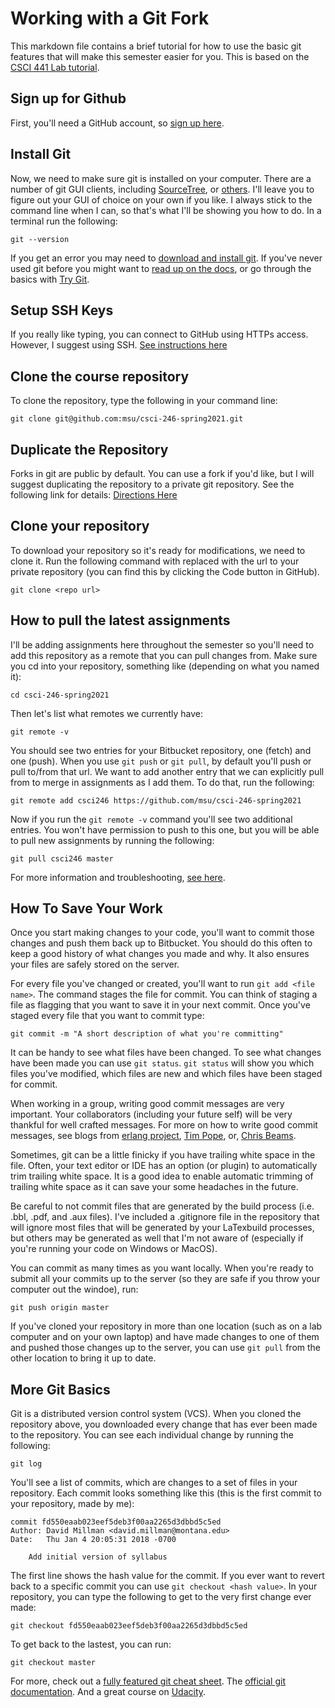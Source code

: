 # Working with a Git Fork

This markdown file contains a brief tutorial for how to use the basic git
features that will make this semester easier for you.  This is based on the [CSCI 441
Lab
tutorial](https://bitbucket.org/msu-cs/csci-441-spring2020/src/master/labs/README.md).

## Sign up for Github

First, you'll need a GitHub account, so [sign up
here](https://github.com/join).

## Install Git

Now, we need to make sure git is installed on your computer. There are a number of git GUI
clients, including
[SourceTree](https://www.atlassian.com/software/sourcetree/overview), or
[others](http://git-scm.com/downloads/guis).  I'll leave you to figure out your
GUI of choice on your own if you like.  I always stick to the command line when
I can, so that's what I'll be showing you how to do. In a terminal run the
following:

    git --version

If you get an error you may need to [download and install
git](http://git-scm.com/downloads).  If you've never used git before you might
want to [read up on the docs](http://git-scm.com/doc), or go through the basics
with [Try Git](try.github.com).

## Setup SSH Keys

If you really like typing, you can connect to GitHub using HTTPs access.
However, I suggest using SSH.  [See instructions here](https://docs.github.com/en/free-pro-team@latest/github/authenticating-to-github/connecting-to-github-with-ssh
)

## Clone the course repository

To clone the repository, type the following in your command line:

    git clone git@github.com:msu/csci-246-spring2021.git 


## Duplicate the Repository

Forks in git are public by default.  You can use a fork if you'd like, but I
will suggest duplicating the repository to a private git repository.  See the
following link for details:
[Directions
Here](https://docs.github.com/en/free-pro-team@latest/github/creating-cloning-and-archiving-repositories/duplicating-a-repository)

## Clone your repository

To download your repository so it's ready for modifications, we need to clone
it.  Run the following command with <repo url> replaced with the url to your
private repository (you can find this by clicking the Code button in GitHub).

    git clone <repo url>

## How to pull the latest assignments

I'll be adding assignments here throughout the semester so you'll need to add
this repository as a remote that you can pull changes from. Make sure you cd
into your repository, something like (depending on what you named it):

    cd csci-246-spring2021

Then let's list what remotes we currently have:

    git remote -v

You should see two entries for your Bitbucket repository, one (fetch) and one
(push). When you use `git push` or `git pull`, by default you'll push or pull
to/from that url. We want to add another entry that we can explicitly pull from
to merge in assignments as I add them. To do that, run the following:

    git remote add csci246 https://github.com/msu/csci-246-spring2021

Now if you run the `git remote -v` command you'll see two additional entries.
You won't have permission to push to this one, but you will be able to pull new
assignments by running the following:

    git pull csci246 master

For more information and troubleshooting, [see
here](https://docs.github.com/en/free-pro-team@latest/github/using-git/adding-a-remote).

## How To Save Your Work

Once you start making changes to your code, you'll want to commit those changes
and push them back up to Bitbucket. You should do this often to keep a good
history of what changes you made and why. It also ensures your files are safely
stored on the server.

For every file you've changed or created, you'll want to run `git add <file
name>`. The command stages the file for commit. You can think of staging a file
as flagging that you want to save it in your next commit. Once you've staged
every file that you want to commit type:

    git commit -m "A short description of what you're committing"

It can be handy to see what files have been changed. To see what changes have
been made you can use `git status`. `git status` will show you which files
you've modified, which files are new and which files have been staged for
commit.

When working in a group, writing good commit messages are very important.  Your
collaborators (including your future self) will be very thankful for well crafted
messages.  For more on how to write good commit messages, see blogs from
[erlang project](https://github.com/erlang/otp/wiki/writing-good-commit-messages),
[Tim Pope](http://tbaggery.com/2008/04/19/a-note-about-git-commit-messages.html),
or, [Chris Beams](https://chris.beams.io/posts/git-commit/).

Sometimes, git can be a little finicky if you have trailing white space in the
file. Often, your text editor or IDE has an option (or plugin) to automatically
trim trailing white space. It is a good idea to enable automatic trimming of
trailing white space as it can save your some headaches in the future.

Be careful to not commit files that are generated by the build process
(i.e. .bbl, .pdf, and .aux files).  I've included a
.gitignore file in the repository that will ignore most files that will be
generated by your LaTexbuild processes, but others may be generated as well that I'm
not aware of (especially if you're running your code on Windows or MacOS).

You can commit as many times as you want locally. When you're ready to submit
all your commits up to the server (so they are safe if you throw your computer
out the windoe), run:

    git push origin master

If you've cloned your repository in more than one location (such as on a lab
computer and on your own laptop) and have made changes to one of them and pushed
those changes up to the server, you can use `git pull` from the other location
to bring it up to date.

## More Git Basics

Git is a distributed version control system (VCS). When you cloned the
repository above, you downloaded every change that has ever been made to the
repository. You can see each individual change by running the following:

    git log

You'll see a list of commits, which are changes to a set of files in your
repository. Each commit looks something like this (this is the first commit to
your repository, made by me):

    commit fd550eaab023eef5deb3f00aa2265d3dbbd5c5ed
    Author: David Millman <david.millman@montana.edu>
    Date:   Thu Jan 4 20:05:31 2018 -0700

        Add initial version of syllabus

The first line shows the hash value for the commit. If you ever want to revert
back to a specific commit you can use `git checkout <hash value>`. In your
repository, you can type the following to get to the very first change ever
made:

    git checkout fd550eaab023eef5deb3f00aa2265d3dbbd5c5ed

To get back to the lastest, you can run:

    git checkout master

For more, check out a
[fully featured git cheat sheet](https://www.atlassian.com/git/tutorials/atlassian-git-cheatsheet).
The [official git documentation](http://git-scm.com/doc). And a great
course on [Udacity](https://www.udacity.com/course/how-to-use-git-and-github--ud775).
